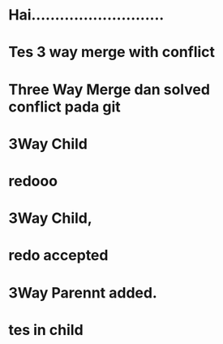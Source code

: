 # Hai............................

# Tes 3 way merge with conflict

# Three Way Merge dan solved conflict pada git

# 3Way Child
# redooo
# 3Way Child,
# redo accepted
# 3Way Parennt added.

# tes in child